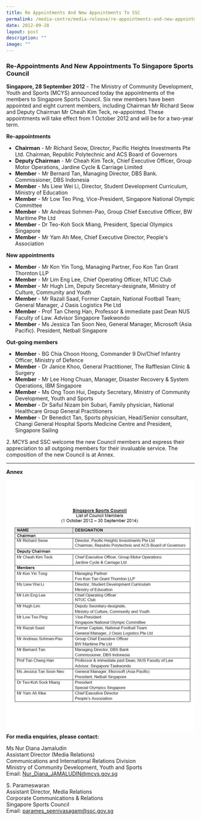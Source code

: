 ```yaml
---
title: Re Appointments And New Appointments To SSC
permalink: /media-centre/media-release/re-appointments-and-new-appointments-to-singapore-sports-council/
date: 2012-09-28
layout: post
description: ""
image: ""
---
```



### **Re-Appointments And New Appointments To Singapore Sports Council**

**Singapore, 28 September 2012** - The Ministry of Community Development, Youth and Sports (MCYS) announced today the appointments of the members to Singapore Sports Council. Six new members have been appointed and eight current members, including Chairman Mr Richard Seow and Deputy Chairman Mr Cheah Kim Teck, re-appointed. These appointments will take effect from 1 October 2012 and will be for a two-year term.

**Re-appointments**
* **Chairman** - Mr Richard Seow, Director, Pacific Heights Investments Pte Ltd. Chairman, Republic Polytechnic and ACS Board of Governors
* **Deputy Chairman** - Mr Cheah Kim Teck, Chief Executive Officer, Group Motor Operations, Jardine Cycle & Carriage Limited
* **Member** - Mr Bernard Tan, Managing Director, DBS Bank. Commissioner, DBS Indonesia
* **Member** - Ms Liew Wei Li, Director, Student Development Curriculum, Ministry of Education
* **Member** - Mr Low Teo Ping, Vice-President, Singapore National Olympic Committee
* **Member** - Mr Andreas Sohmen-Pao, Group Chief Executive Officer, BW Maritime Pte Ltd
* **Member** - Dr Teo-Koh Sock Miang, President, Special Olympics Singapore
* **Member** - Mr Yam Ah Mee, Chief Executive Director, People's Association

**New appointments**
* **Member** - Mr Kon Yin Tong, Managing Partner, Foo Kon Tan Grant Thornton LLP
* **Member** - Mr Lim Eng Lee, Chief Operating Officer, NTUC Club
* **Member** - Mr Hugh Lim, Deputy Secretary-designate, Ministry of Culture, Community and Youth
* **Member** - Mr Razali Saad, Former Captain, National Football Team; General Manager, J Oasis Logistics Pte Ltd
* **Member** - Prof Tan Cheng Han, Professor & immediate past Dean NUS Faculty of Law. Advisor Singapore Taekwondo
* **Member** - Ms Jessica Tan Soon Neo, General Manager, Microsoft (Asia Pacific). President, Netball Singapore

**Out-going members**
* **Member** - BG Chia Choon Hoong, Commander 9 Div/Chief Infantry Officer, Ministry of Defence
* **Member** - Dr Janice Khoo, General Practitioner, The Rafflesian Clinic & Surgery
* **Member** - Mr Lee Hong Chuan, Manager, Disaster Recovery & System Operations, IBM Singapore
* **Member** - Ms Ong Toon Hui, Deputy Secretary, Ministry of Community Development, Youth and Sports
* **Member** - Dr Saiful Nizam bin Subari, Family physician, National Healthcare Group General Practitioners
* **Member** - Dr Benedict Tan, Sports physician, Head/Senior consultant, Changi General Hospital Sports Medicine Centre and President, Singapore Sailing

2\. MCYS and SSC welcome the new Council members and express their appreciation to all outgoing members for their invaluable service. The composition of the new Council is at Annex.

---

**Annex**

![](/images/Media%20Centre/Media%20Release/2012/Sep/REAPPOINTMENTSANDNEWAPPOINTMENTSTOSINGAPORESPORTSCOUNCILMainPar0044Imagegif.gif)
**For media enquiries, please contact:**

Ms Nur Diana Jamaludin
<br>Assistant Director (Media Relations)
<br>Communications and International Relations Division
<br>Ministry of Community Development, Youth and Sports
<br>Email: [Nur_Diana_JAMALUDIN@mcys.gov.sg](mailto:Nur_Diana_JAMALUDIN@mcys.gov.sg)
		
S. Parameswaran
<br>Assistant Director, Media Relations
<br>Corporate Communications & Relations
<br>Singapore Sports Council
<br>Email: [parames_seenivasagam@ssc.gov.sg](mailto:parames_seenivasagam@ssc.gov.sg)